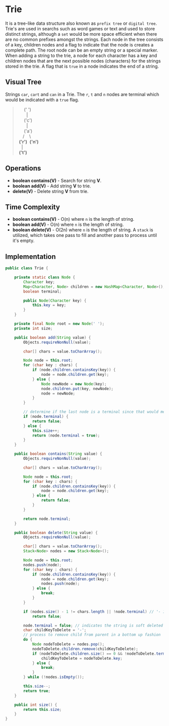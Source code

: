 # Trie

It is a tree-like data structure also known as `prefix tree` or `digital tree`. Trie's are used in searchs such as word games or text and used to store distinct strings, although a `set` would be more space efficient when there are no common prefixes amongst the strings. Each node in the tree consists of a key, children nodes and a flag to indicate that the node is creates a complete path. The root node can be an empty string or a special marker. When adding a string to the trie, a node for each character has a key and children nodes that are the next possible nodes (characters) for the strings stored in the trie. A flag that is `true` in a node indicates the end of a string.

## Visual Tree
Strings `car`, `cart` and `can` in a Trie. The `r`, `t` and `n` nodes are terminal which would be indicated with a `true` flag.
>&nbsp;&nbsp;&nbsp;&nbsp;&nbsp;(' ')  
>&nbsp;&nbsp;&nbsp;&nbsp;&nbsp;&nbsp;&nbsp;|    
>&nbsp;&nbsp;&nbsp;&nbsp;&nbsp;('c')  
>&nbsp;&nbsp;&nbsp;&nbsp;&nbsp;&nbsp;&nbsp;|  
>&nbsp;&nbsp;&nbsp;&nbsp;&nbsp;('a')  
>&nbsp;&nbsp;&nbsp;&nbsp;/&nbsp;&nbsp;&nbsp;&nbsp;\  
>&nbsp;**('r')**&nbsp;&nbsp;**('n')**  
>&nbsp;&nbsp;&nbsp;|  
>&nbsp;**('t')**  

## Operations

- **boolean contains(V)** - Search for string **V**.
- **boolean add(V)** - Add string **V** to trie.
- **delete(V)** - Delete string **V** from trie.


## Time Complexity

- **boolean contains(V)** - O(n) where `n` is the length of string.
- **boolean add(V)** - O(n) where `n` is the length of string.
- **boolean delete(V)** - O(2n) where `n` is the length of string. A `stack` is utilized, which takes one pass to fill and another pass to process until it's empty.

## Implementation

``` java
public class Trie {

    private static class Node {
        Character key;
        Map<Character, Node> children = new HashMap<Character, Node>();
        boolean terminal;

        public Node(Character key) {
            this.key = key;
        }
    }

    private final Node root = new Node(' ');
    private int size;

    public boolean add(String value) {
        Objects.requireNonNull(value);

        char[] chars = value.toCharArray();

        Node node = this.root;
        for (char key : chars) {
            if (node.children.containsKey(key)) {
                node = node.children.get(key);
            } else {
                Node newNode = new Node(key);
                node.children.put(key, newNode);
                node = newNode;
            }
        }

        // determine if the last node is a terminal since that would mean that the node already existed in the trie
        if (node.terminal) {
            return false;
        } else {
            this.size++;
            return (node.terminal = true);
        }
    }

    public boolean contains(String value) {
        Objects.requireNonNull(value);

        char[] chars = value.toCharArray();

        Node node = this.root;
        for (char key : chars) {
            if (node.children.containsKey(key)) {
                node = node.children.get(key);
            } else {
                return false;
            }
        }

        return node.terminal;
    }

    public boolean delete(String value) {
        Objects.requireNonNull(value);

        char[] chars = value.toCharArray();
        Stack<Node> nodes = new Stack<Node>();

        Node node = this.root;
        nodes.push(node);
        for (char key : chars) {
            if (node.children.containsKey(key)) {
                node = node.children.get(key);
                nodes.push(node);
            } else {
                break;
            }
        }

        if (nodes.size() - 1 != chars.length || !node.terminal) // '- 1' to account for the root node
            return false;

        node.terminal = false; // indicates the string is soft deleted in case this node has children
        char childKeyToDelete = '-';
        // process to remove child from parent in a bottom up fashion
        do {
            Node nodeToDelete = nodes.pop();
            nodeToDelete.children.remove(childKeyToDelete);
            if (nodeToDelete.children.size() == 0 && !nodeToDelete.terminal) {
                childKeyToDelete = nodeToDelete.key;
            } else {
                break;
            }
        } while (!nodes.isEmpty());

        this.size--;
        return true;
    }

    public int size() {
        return this.size;
    }
}
```